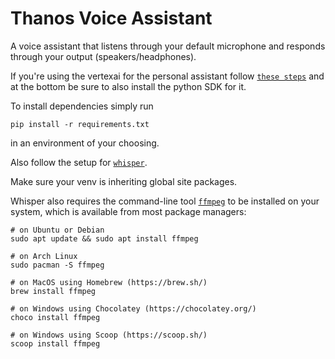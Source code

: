 # Thanos Voice Assistant

A voice assistant that listens through your default microphone and responds through your output (speakers/headphones).

If you're using the vertexai for the personal assistant follow [`these steps`](https://cloud.google.com/vertex-ai/docs/start/client-libraries#python) and at the bottom be sure to also install the python SDK for it.

To install dependencies simply run
```
pip install -r requirements.txt
```
in an environment of your choosing.

Also follow the setup for [`whisper`](https://github.com/openai/whisper#setup).

Make sure your venv is inheriting global site packages.

Whisper also requires the command-line tool [`ffmpeg`](https://ffmpeg.org/) to be installed on your system, which is available from most package managers:

```
# on Ubuntu or Debian
sudo apt update && sudo apt install ffmpeg

# on Arch Linux
sudo pacman -S ffmpeg

# on MacOS using Homebrew (https://brew.sh/)
brew install ffmpeg

# on Windows using Chocolatey (https://chocolatey.org/)
choco install ffmpeg

# on Windows using Scoop (https://scoop.sh/)
scoop install ffmpeg
```
